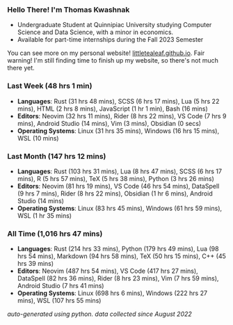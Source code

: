 
### Hello There! I'm Thomas Kwashnak

- Undergraduate Student at Quinnipiac University studying Computer Science and Data Science, with a minor in economics.
- Available for part-time internships during the Fall 2023 Semester

You can see more on my personal website! [littletealeaf.github.io](https://littletealeaf.github.io). Fair warning! I'm still finding time to finish up my website, so there's not much there yet.

### Last Week (48 hrs 1 min)
- **Languages**: Rust (31 hrs 48 mins), SCSS (6 hrs 17 mins), Lua (5 hrs 22 mins), HTML (2 hrs 8 mins), JavaScript (1 hr 1 min), Bash (16 mins)
- **Editors**: Neovim (32 hrs 11 mins), Rider (8 hrs 22 mins), VS Code (7 hrs 9 mins), Android Studio (14 mins), Vim (3 mins), Obsidian (0 secs)
- **Operating Systems**: Linux (31 hrs 35 mins), Windows (16 hrs 15 mins), WSL (10 mins)
    
### Last Month (147 hrs 12 mins)
- **Languages**: Rust (103 hrs 31 mins), Lua (8 hrs 47 mins), SCSS (6 hrs 17 mins), R (5 hrs 57 mins), TeX (5 hrs 38 mins), Python (3 hrs 26 mins)
- **Editors**: Neovim (81 hrs 19 mins), VS Code (46 hrs 54 mins), DataSpell (9 hrs 7 mins), Rider (8 hrs 22 mins), Obsidian (1 hr 6 mins), Android Studio (14 mins)
- **Operating Systems**: Linux (83 hrs 45 mins), Windows (61 hrs 59 mins), WSL (1 hr 35 mins)
    
### All Time (1,016 hrs 47 mins)
- **Languages**: Rust (214 hrs 33 mins), Python (179 hrs 49 mins), Lua (98 hrs 54 mins), Markdown (94 hrs 58 mins), TeX (50 hrs 15 mins), C++ (45 hrs 39 mins)
- **Editors**: Neovim (487 hrs 54 mins), VS Code (417 hrs 27 mins), DataSpell (82 hrs 36 mins), Rider (8 hrs 23 mins), Vim (7 hrs 59 mins), Android Studio (7 hrs 41 mins)
- **Operating Systems**: Linux (698 hrs 6 mins), Windows (222 hrs 27 mins), WSL (107 hrs 55 mins)
    

*auto-generated using python. data collected since August 2022*
